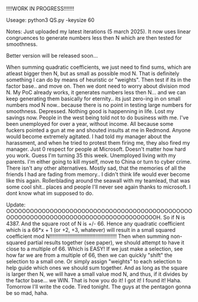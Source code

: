 !!!!WORK IN PROGRESS!!!!!!!

Useage: python3 QS.py -keysize 60

Notes: Just uploaded my latest iterations (5 march 2025). It now uses linear congruences to generate numbers less then N which are then tested for smoothness.

Better version will be released soon...

When summing quadratic coefficients, we just need to find sums, which are atleast bigger then N, but as small as possible mod N. That is definitely something I can do by means of heuristic or "weights". Then test if its in the factor base.. and move on. Then we dont need to worry about division mod N. My PoC already works, it generates numbers less then N... and we can keep generating them basically for eternity.. its just zero-ing in on small numbers mod N now.. because there is no point in testing large numbers for smoothness. Depressed. Nothing good is happenning in life. Lost my savings now. People in the west being told not to do business with me. I've been unemployed for over a year, without income.  All because some fuckers pointed a gun at me and shouted insults at me in Redmond. Anyone would become extremely agitated. I had told my manager about the harassment, and when he tried to protest them firing me, they also fired my manager. Just 0 respect for people at Microsoft. Doesn't matter how hard you work. Guess I'm turning 35 this week. Unemployed living with my parents. I'm either going to kill myself, move to China or turn to cyber crime. There isn't any other alternatives. Mostly sad, that the memories of all the friends I had are fading from memory..  I didn't think life would ever become like this again. Rollerblading around the seawall with my teamlead, that was some cool shit.. places and people I'll never see again thanks to microsoft. I dont know what im supposed to do.

Update: OOOOOOOOOOOOOOOOOOOOOOOOOOOOOOOOOOOOOOOOOOOOOOOOOOOOOOOOOOOOOOOOOOOOOOOOOOOOOOOOOOOOOH. So if N is 4387. And the square root of N is +/- 66. Hence any quadratic coefficient which is a 66*x + 1 (or +2, +3, whatever) will result in a small squared coefficient mod N!!!!!!!!!!!!!!!!!!!!!!!!!!!!!!!!!!!!!!!!!!!!! Then when summing non-squared partial results together (see paper), we should attempt to have it close to a multiple of 66. Which is EASY! If we just make a selection, see how far we are from a multiple of 66, then we can quickly "shift" the selection to a small one. Or simply assign "weights" to each selection to help guide which ones we should sum together. And as long as the square is larger then N, we will have a small value mod N, and thus, if it divides by the factor base... we WIN. That is how you do it! I got it! I found it! Haha. Tomorrow I'll write the code. Tired tonight. The guys at the pentagon gonna be so mad, haha.


